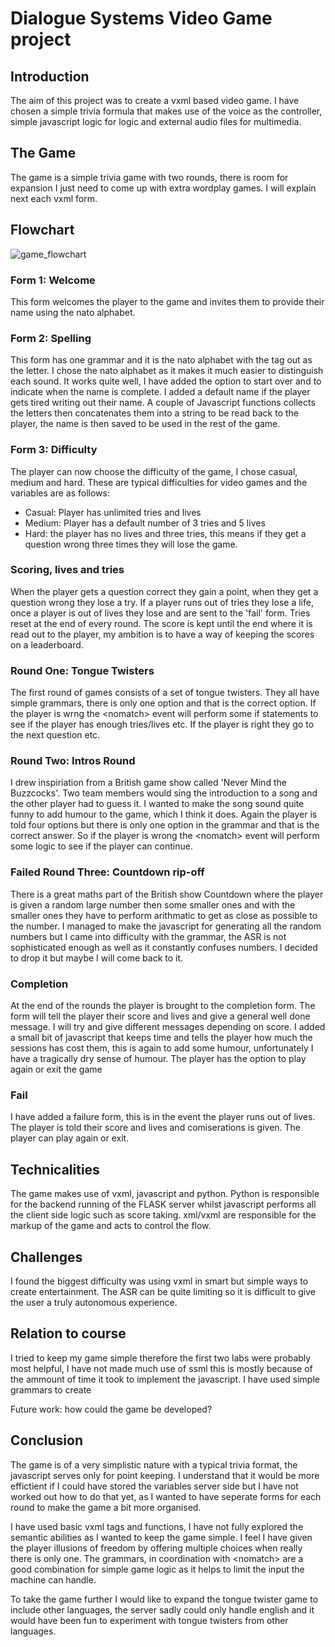 # Dialogue Systems Video Game project

## Introduction 
The aim of this project was to create a vxml based video game. I have chosen a simple trivia formula that makes use of the voice as the controller, simple javascript logic for logic and external audio files for multimedia. 

## The Game
The game is a simple trivia game with two rounds, there is room for expansion I just need to come up with extra wordplay games. I will explain next each vxml form.

## Flowchart 

![game_flowchart](/images/flow_chart.png)

### Form 1: Welcome
This form welcomes the player to the game and invites them to provide their name using the nato alphabet. 

### Form 2: Spelling 
This form has one grammar and it is the nato alphabet with the tag out as the letter. I chose the nato alphabet as it makes it much easier to distinguish each sound. It works quite well, I have added the option to start over and to indicate when the name is complete. I added a default name if the player gets tired writing out their name. A couple of Javascript functions collects the letters then concatenates them into a string to be read back to the player, the name is then saved to be used in the rest of the game. 

### Form 3: Difficulty 
The player can now choose the difficulty of the game, I chose casual, medium and hard. These are typical difficulties for video games and the variables are as follows:
* Casual: Player has unlimited tries and lives 
* Medium: Player has a default number of 3 tries and 5 lives
* Hard: the player has no lives and three tries, this means if they get a question wrong three times they will lose the game. 

### Scoring, lives and tries 
When the player gets a question correct they gain a point, when they get a question wrong they lose a try. If a player runs out of tries they lose a life, once a player is out of lives they lose and are sent to the 'fail' form. Tries reset at the end of every round. The score is kept until the end where it is read out to the player, my ambition is to have a way of keeping the scores on a leaderboard. 

### Round One: Tongue Twisters
The first round of games consists of a set of tongue twisters. They all have simple grammars, there is only one option and that is the correct option. If the player is wrng the \<nomatch> event will perform some if statements to see if the player has enough tries/lives etc. If the player is right they go to the next question etc. 

### Round Two: Intros Round 
I drew inspiriation from a British game show called 'Never Mind the Buzzcocks'. Two team members would sing the introduction to a song and the other player had to guess it. I wanted to make the song sound quite funny to add humour to the game, which I think it does. Again the player is told four options but there is only one option in the grammar and that is the correct answer. So if the player is wrong the \<nomatch> event will perform some logic to see if the player can continue.

### Failed Round Three: Countdown rip-off
There is a great maths part of the British show Countdown where the player is given a random large number then some smaller ones and with the smaller ones they have to perform arithmatic to get as close as possible to the number. I managed to make the javascript for generating all the random numbers but I came into difficulty with the grammar, the ASR is not sophisticated enough as well as it constantly confuses numbers. I decided to drop it but maybe I will come back to it.

### Completion
At the end of the rounds the player is brought to the completion form. The form will tell the player their score and lives and give a general well done message. I will try and give different messages depending on score. I added a small bit of javascript that keeps time and tells the player how much the sessions has cost them, this is again to add some humour, unfortunately I have a tragically dry sense of humour. The player has the option to play again or exit the game

### Fail
I have added a failure form, this is in the event the player runs out of lives. The player is told their score and lives and comiserations is given. The player can play again or exit. 

## Technicalities
The game makes use of vxml, javascript and python. Python is responsible for the backend running of the FLASK server whilst javascript performs all the client side logic such as score taking. xml/vxml are responsible for the markup of the game and acts to control the flow.

## Challenges
I found the biggest difficulty was using vxml in smart but simple ways to create entertainment. The ASR can be quite limiting so it is difficult to give the user a truly autonomous experience.

## Relation to course
I tried to keep my game simple therefore the first two labs were probably most helpful, I have not made much use of ssml this is mostly because of the ammount of time it took to implement the javascript. I have used simple grammars to create 

Future work: how could the game be developed?

## Conclusion
The game is of a very simplistic nature with a typical trivia format, the javascript serves only for point keeping. I understand that it would be more effictient if I could have stored the variables server side but I have not worked out how to do that yet, as I wanted to have seperate forms for each round to make the game a bit more organised. 

I have used basic vxml tags and functions, I have not fully explored the semantic abilities as I wanted to keep the game simple. I feel I have given the player illusions of freedom by offering multiple choices when really there is only one. The grammars, in coordination with \<nomatch> are a good combination for simple game logic as it helps to limit the input the machine can handle. 

To take the game further I would like to expand the tongue twister game to include other languages, the server sadly could only handle english and it would have been fun to experiment with tongue twisters from other languages.


